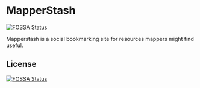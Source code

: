 # MapperStash
[![FOSSA Status](https://app.fossa.com/api/projects/git%2Bgithub.com%2Fdeekts%2Fmapperstash-site.svg?type=shield)](https://app.fossa.com/projects/git%2Bgithub.com%2Fdeekts%2Fmapperstash-site?ref=badge_shield)

Mapperstash is a social bookmarking site for resources mappers might find useful.


## License
[![FOSSA Status](https://app.fossa.com/api/projects/git%2Bgithub.com%2Fdeekts%2Fmapperstash-site.svg?type=large)](https://app.fossa.com/projects/git%2Bgithub.com%2Fdeekts%2Fmapperstash-site?ref=badge_large)
